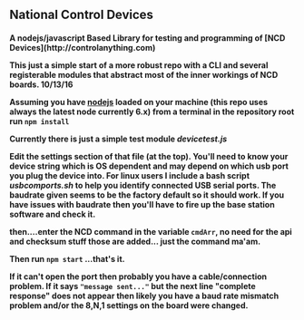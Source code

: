 <h2>National Control Devices  
<h4>A nodejs/javascript Based Library for testing and programming of [NCD Devices](http://controlanything.com)

This just a simple start of a more robust repo with a CLI and several registerable modules that abstract most of the inner workings of NCD boards.  10/13/16

Assuming you have [nodejs](https://nodejs.org/en/download/) loaded on your machine (this repo uses always the latest node currently 6.x) from a terminal in the repository root run ```npm install```

Currently there is just a simple test module  <em>devicetest.js</em>

Edit the settings section of that file (at the top).  You'll need to know your device string which is OS dependent and may depend on which usb port you plug the device into. For linux users I include a bash script <em>usbcomports.sh</em> to help you identify connected USB serial ports.  The baudrate given seems to be the factory default so it should work. If you have issues with baudrate then you'll have to fire up the base station software and check it.

then....enter the NCD command in the variable ```cmdArr```, no need for the api and checksum stuff those are added... just the command ma'am.

Then run ```npm start```  ...that's it.

If it can't open the port then probably you have a cable/connection problem.  If it says ```"message sent..."``` but the next line "complete response" does not appear then likely you have a baud rate mismatch problem and/or the 8,N,1 settings on the board were changed.
